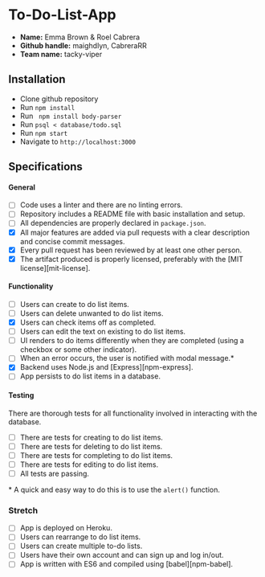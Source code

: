 # To-Do-List-App
- **Name:** Emma Brown & Roel Cabrera
- **Github handle:** maighdlyn, CabreraRR
- **Team name:** tacky-viper

## Installation

- Clone github repository
- Run ```npm install```
- Run ``` npm install body-parser```
- Run ```psql < database/todo.sql```
- Run ```npm start```
- Navigate to ```http://localhost:3000```

## Specifications

#### General
- [ ] Code uses a linter and there are no linting errors.
- [ ] Repository includes a README file with basic installation and setup.
- [ ] All dependencies are properly declared in `package.json`.
- [x] All major features are added via pull requests with a clear description and concise commit messages.
- [x] Every pull request has been reviewed by at least one other person.
- [x] The artifact produced is properly licensed, preferably with the [MIT license][mit-license].

#### Functionality
- [ ] Users can create to do list items.
- [ ] Users can delete unwanted to do list items.
- [x] Users can check items off as completed.
- [ ] Users can edit the text on existing to do list items.
- [ ] UI renders to do items differently when they are completed (using a checkbox or some other indicator).
- [ ] When an error occurs, the user is notified with modal message.\*
- [x] Backend uses Node.js and [Express][npm-express].
- [ ] App persists to do list items in a database.

#### Testing
There are thorough tests for all functionality involved in interacting with the database.
- [ ] There are tests for creating to do list items.
- [ ] There are tests for deleting to do list items.
- [ ] There are tests for completing to do list items.
- [ ] There are tests for editing to do list items.
- [ ] All tests are passing.

\* A quick and easy way to do this is to use the `alert()` function.

### Stretch

- [ ] App is deployed on Heroku.
- [ ] Users can rearrange to do list items.
- [ ] Users can create multiple to-do lists.
- [ ] Users have their own account and can sign up and log in/out.
- [ ] App is written with ES6 and compiled using [babel][npm-babel].
